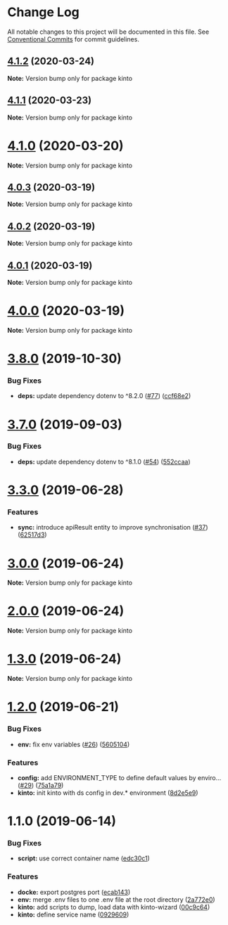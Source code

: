 # Change Log

All notable changes to this project will be documented in this file.
See [Conventional Commits](https://conventionalcommits.org) for commit guidelines.

## [4.1.2](https://github.com/SocialGouv/ds-aggregator/compare/v4.1.1...v4.1.2) (2020-03-24)

**Note:** Version bump only for package kinto





## [4.1.1](https://github.com/SocialGouv/ds-aggregator/compare/v4.1.0...v4.1.1) (2020-03-23)

**Note:** Version bump only for package kinto





# [4.1.0](https://github.com/SocialGouv/ds-aggregator/compare/v4.0.3...v4.1.0) (2020-03-20)

**Note:** Version bump only for package kinto





## [4.0.3](https://github.com/SocialGouv/ds-aggregator/compare/v4.0.2...v4.0.3) (2020-03-19)

**Note:** Version bump only for package kinto





## [4.0.2](https://github.com/SocialGouv/ds-aggregator/compare/v4.0.1...v4.0.2) (2020-03-19)

**Note:** Version bump only for package kinto





## [4.0.1](https://github.com/SocialGouv/ds-aggregator/compare/v4.0.0...v4.0.1) (2020-03-19)

**Note:** Version bump only for package kinto





# [4.0.0](https://github.com/SocialGouv/ds-aggregator/compare/v3.9.0...v4.0.0) (2020-03-19)

**Note:** Version bump only for package kinto





# [3.8.0](https://github.com/SocialGouv/ds-aggregator/compare/v3.7.0...v3.8.0) (2019-10-30)


### Bug Fixes

* **deps:** update dependency dotenv to ^8.2.0 ([#77](https://github.com/SocialGouv/ds-aggregator/issues/77)) ([ccf68e2](https://github.com/SocialGouv/ds-aggregator/commit/ccf68e2))





# [3.7.0](https://github.com/SocialGouv/ds-aggregator/compare/v3.6.0...v3.7.0) (2019-09-03)


### Bug Fixes

* **deps:** update dependency dotenv to ^8.1.0 ([#54](https://github.com/SocialGouv/ds-aggregator/issues/54)) ([552ccaa](https://github.com/SocialGouv/ds-aggregator/commit/552ccaa))





# [3.3.0](https://github.com/SocialGouv/ds-aggregator/compare/v3.2.1...v3.3.0) (2019-06-28)


### Features

* **sync:** introduce apiResult entity to improve synchronisation ([#37](https://github.com/SocialGouv/ds-aggregator/issues/37)) ([62517d3](https://github.com/SocialGouv/ds-aggregator/commit/62517d3))





# [3.0.0](https://github.com/SocialGouv/ds-aggregator/compare/v2.0.0...v3.0.0) (2019-06-24)

**Note:** Version bump only for package kinto





# [2.0.0](https://github.com/SocialGouv/ds-aggregator/compare/v1.3.0...v2.0.0) (2019-06-24)

**Note:** Version bump only for package kinto





# [1.3.0](https://github.com/SocialGouv/ds-aggregator/compare/v1.2.1...v1.3.0) (2019-06-24)

**Note:** Version bump only for package kinto





# [1.2.0](https://github.com/SocialGouv/ds-aggregator/compare/v1.1.0...v1.2.0) (2019-06-21)


### Bug Fixes

* **env:** fix env variables ([#26](https://github.com/SocialGouv/ds-aggregator/issues/26)) ([5605104](https://github.com/SocialGouv/ds-aggregator/commit/5605104))


### Features

* **config:** add ENVIRONMENT_TYPE to define default values by enviro… ([#29](https://github.com/SocialGouv/ds-aggregator/issues/29)) ([75a1a79](https://github.com/SocialGouv/ds-aggregator/commit/75a1a79))
* **kinto:** init kinto with ds config in dev.* environment ([8d2e5e9](https://github.com/SocialGouv/ds-aggregator/commit/8d2e5e9))





# 1.1.0 (2019-06-14)


### Bug Fixes

* **script:** use correct container name ([edc30c1](https://github.com/SocialGouv/ds-aggregator/commit/edc30c1))


### Features

* **docke:** export postgres port ([ecab143](https://github.com/SocialGouv/ds-aggregator/commit/ecab143))
* **env:** merge .env files to one .env file at the root directory ([2a772e0](https://github.com/SocialGouv/ds-aggregator/commit/2a772e0))
* **kinto:** add scripts to dump, load data with kinto-wizard ([00c9c64](https://github.com/SocialGouv/ds-aggregator/commit/00c9c64))
* **kinto:** define service name ([0929609](https://github.com/SocialGouv/ds-aggregator/commit/0929609))
